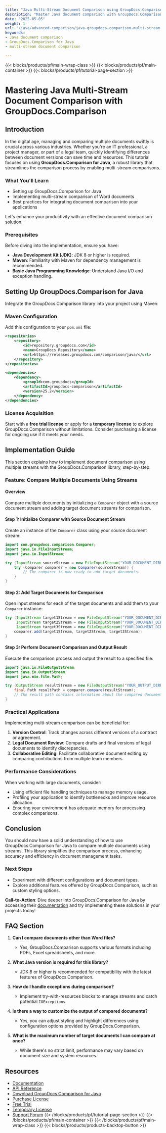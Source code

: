 ```yaml
---
title: "Java Multi-Stream Document Comparison using GroupDocs.Comparison&#58; A Comprehensive Guide"
description: "Master Java document comparison with GroupDocs.Comparison. Learn to compare multiple documents efficiently using streams for enhanced productivity."
date: "2025-05-05"
weight: 1
url: "/java/advanced-comparison/java-groupdocs-comparison-multi-stream-document-guide/"
keywords:
- Java document comparison
- GroupDocs.Comparison for Java
- multi-stream document comparison

---
```


{{< blocks/products/pf/main-wrap-class >}}
{{< blocks/products/pf/main-container >}}
{{< blocks/products/pf/tutorial-page-section >}}
# Mastering Java Multi-Stream Document Comparison with GroupDocs.Comparison

## Introduction

In the digital age, managing and comparing multiple documents swiftly is crucial across various industries. Whether you're an IT professional, a project manager, or part of a legal team, quickly identifying differences between document versions can save time and resources. This tutorial focuses on using **GroupDocs.Comparison for Java**, a robust library that streamlines the comparison process by enabling multi-stream comparisons.

### What You'll Learn
- Setting up GroupDocs.Comparison for Java
- Implementing multi-stream comparison of Word documents
- Best practices for integrating document comparison into your applications

Let's enhance your productivity with an effective document comparison solution.

### Prerequisites

Before diving into the implementation, ensure you have:
- **Java Development Kit (JDK)**: JDK 8 or higher is required.
- **Maven**: Familiarity with Maven for dependency management is recommended.
- **Basic Java Programming Knowledge**: Understand Java I/O and exception handling.

## Setting Up GroupDocs.Comparison for Java

Integrate the GroupDocs.Comparison library into your project using Maven:

### Maven Configuration
Add this configuration to your `pom.xml` file:

```xml
<repositories>
    <repository>
        <id>repository.groupdocs.com</id>
        <name>GroupDocs Repository</name>
        <url>https://releases.groupdocs.com/comparison/java/</url>
    </repository>
</repositories>

<dependencies>
    <dependency>
        <groupId>com.groupdocs</groupId>
        <artifactId>groupdocs-comparison</artifactId>
        <version>25.2</version>
    </dependency>
</dependencies>
```

### License Acquisition
Start with a **free trial license** or apply for a **temporary license** to explore GroupDocs.Comparison without limitations. Consider purchasing a license for ongoing use if it meets your needs.

## Implementation Guide

This section explains how to implement document comparison using multiple streams with the GroupDocs.Comparison library, step-by-step.

### Feature: Compare Multiple Documents Using Streams

#### Overview
Compare multiple documents by initializing a `Comparer` object with a source document stream and adding target document streams for comparison.

#### Step 1: Initialize Comparer with Source Document Stream
Create an instance of the `Comparer` class using your source document stream:

```java
import com.groupdocs.comparison.Comparer;
import java.io.FileInputStream;
import java.io.InputStream;

try (InputStream sourceStream = new FileInputStream("YOUR_DOCUMENT_DIRECTORY/SOURCE_WORD")) {
    try (Comparer comparer = new Comparer(sourceStream)) {
        // The comparer is now ready to add target documents.
    }
}
```

#### Step 2: Add Target Documents for Comparison
Open input streams for each of the target documents and add them to your `Comparer` instance:

```java
try (InputStream target1Stream = new FileInputStream("YOUR_DOCUMENT_DIRECTORY/TARGET1_WORD"),
     InputStream target2Stream = new FileInputStream("YOUR_DOCUMENT_DIRECTORY/TARGET2_WORD"),
     InputStream target3Stream = new FileInputStream("YOUR_DOCUMENT_DIRECTORY/TARGET3_WORD")) {
    comparer.add(target1Stream, target2Stream, target3Stream);
}
```

#### Step 3: Perform Document Comparison and Output Result
Execute the comparison process and output the result to a specified file:

```java
import java.io.FileOutputStream;
import java.io.OutputStream;
import java.nio.file.Path;

try (OutputStream resultStream = new FileOutputStream("YOUR_OUTPUT_DIRECTORY/CompareMultipleDocumentsResult")) {
    final Path resultPath = comparer.compare(resultStream);
    // The result path contains information about the compared document.
}
```

### Practical Applications

Implementing multi-stream comparison can be beneficial for:
1. **Version Control**: Track changes across different versions of a contract or agreement.
2. **Legal Document Review**: Compare drafts and final versions of legal documents to identify discrepancies.
3. **Collaborative Editing**: Facilitate collaborative document editing by comparing contributions from multiple team members.

### Performance Considerations
When working with large documents, consider:
- Using efficient file handling techniques to manage memory usage.
- Profiling your application to identify bottlenecks and improve resource allocation.
- Ensuring your environment has adequate memory for processing complex comparisons.

## Conclusion

You should now have a solid understanding of how to use GroupDocs.Comparison for Java to compare multiple documents using streams. This library simplifies the comparison process, enhancing accuracy and efficiency in document management tasks.

### Next Steps
- Experiment with different configurations and document types.
- Explore additional features offered by GroupDocs.Comparison, such as custom styling options.

**Call-to-Action**: Dive deeper into GroupDocs.Comparison for Java by accessing their [documentation](https://docs.groupdocs.com/comparison/java/) and try implementing these solutions in your projects today!

## FAQ Section

1. **Can I compare documents other than Word files?**
   - Yes, GroupDocs.Comparison supports various formats including PDFs, Excel spreadsheets, and more.

2. **What Java version is required for this library?**
   - JDK 8 or higher is recommended for compatibility with the latest features of GroupDocs.Comparison.

3. **How do I handle exceptions during comparison?**
   - Implement try-with-resources blocks to manage streams and catch potential `IOExceptions`.

4. **Is there a way to customize the output of compared documents?**
   - Yes, you can adjust styling and highlight differences using configuration options provided by GroupDocs.Comparison.

5. **What is the maximum number of target documents I can compare at once?**
   - While there's no strict limit, performance may vary based on document size and system resources.

## Resources
- [Documentation](https://docs.groupdocs.com/comparison/java/)
- [API Reference](https://reference.groupdocs.com/comparison/java/)
- [Download GroupDocs.Comparison for Java](https://releases.groupdocs.com/comparison/java/)
- [Purchase License](https://purchase.groupdocs.com/buy)
- [Free Trial](https://releases.groupdocs.com/comparison/java/)
- [Temporary License](https://purchase.groupdocs.com/temporary-license/)
- [Support Forum](https://forum.groupdocs.com/c/comparison)
{{< /blocks/products/pf/tutorial-page-section >}}
{{< /blocks/products/pf/main-container >}}
{{< /blocks/products/pf/main-wrap-class >}}
{{< blocks/products/products-backtop-button >}}